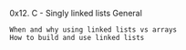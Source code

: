 0x12. C - Singly linked lists
General

    When and why using linked lists vs arrays
    How to build and use linked lists

